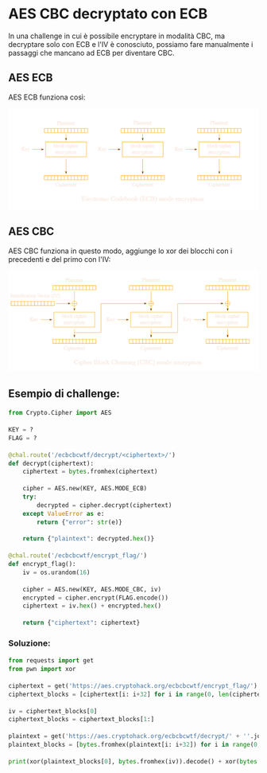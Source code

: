 # AES CBC decryptato con ECB

In una challenge in cui è possibile encryptare in modalità CBC, ma decryptare solo con ECB e l'IV è conosciuto, possiamo fare manualmente i passaggi che mancano ad ECB per diventare CBC.

## AES ECB

AES ECB funziona così:

![AES ECB](images/ECB.png)

## AES CBC

AES CBC funziona in questo modo, aggiunge lo xor dei blocchi con i precedenti e del primo con l'IV:

![AES CBC](images/CBC.png)

## Esempio di challenge:

```python
from Crypto.Cipher import AES

KEY = ?
FLAG = ?

@chal.route('/ecbcbcwtf/decrypt/<ciphertext>/')
def decrypt(ciphertext):
    ciphertext = bytes.fromhex(ciphertext)

    cipher = AES.new(KEY, AES.MODE_ECB)
    try:
        decrypted = cipher.decrypt(ciphertext)
    except ValueError as e:
        return {"error": str(e)}

    return {"plaintext": decrypted.hex()}

@chal.route('/ecbcbcwtf/encrypt_flag/')
def encrypt_flag():
    iv = os.urandom(16)

    cipher = AES.new(KEY, AES.MODE_CBC, iv)
    encrypted = cipher.encrypt(FLAG.encode())
    ciphertext = iv.hex() + encrypted.hex()

    return {"ciphertext": ciphertext}
```

### Soluzione:

```python
from requests import get
from pwn import xor

ciphertext = get('https://aes.cryptohack.org/ecbcbcwtf/encrypt_flag/').json().get('ciphertext')
ciphertext_blocks = [ciphertext[i: i+32] for i in range(0, len(ciphertext), 32)]

iv = ciphertext_blocks[0]
ciphertext_blocks = ciphertext_blocks[1:]

plaintext = get('https://aes.cryptohack.org/ecbcbcwtf/decrypt/' + ''.join(ciphertext_blocks)).json().get('plaintext')
plaintext_blocks = [bytes.fromhex(plaintext[i: i+32]) for i in range(0, len(plaintext), 32)]

print(xor(plaintext_blocks[0], bytes.fromhex(iv)).decode() + xor(bytes.fromhex(ciphertext_blocks[0]), plaintext_blocks[1]).decode())
